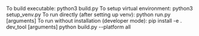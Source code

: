 To build executable: python3 build.py
To setup virtual environment: python3 setup_venv.py
To run directly (after setting up venv): python run.py [arguments]
To run without installation (developer mode): pip install -e . dev_tool [arguments]
python build.py --platform all
